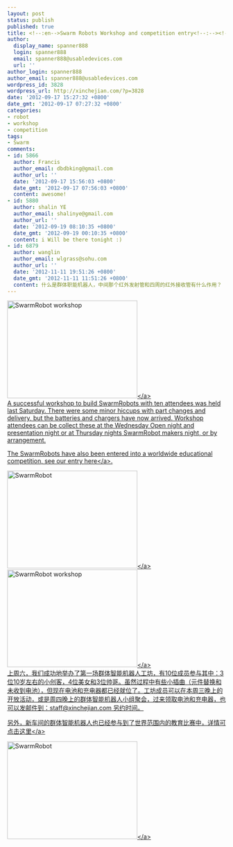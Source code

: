 ```yaml
---
layout: post
status: publish
published: true
title: <!--:en-->Swarm Robots Workshop and competition entry<!--:--><!--:zh-->群体智能机器人工作坊花絮<!--:-->
author:
  display_name: spanner888
  login: spanner888
  email: spanner888@usabledevices.com
  url: ''
author_login: spanner888
author_email: spanner888@usabledevices.com
wordpress_id: 3828
wordpress_url: http://xinchejian.com/?p=3828
date: '2012-09-17 15:27:32 +0800'
date_gmt: '2012-09-17 07:27:32 +0800'
categories:
- robot
- workshop
- competition
tags:
- Swarm
comments:
- id: 5866
  author: Francis
  author_email: dbdbking@gmail.com
  author_url: ''
  date: '2012-09-17 15:56:03 +0800'
  date_gmt: '2012-09-17 07:56:03 +0800'
  content: awesome!
- id: 5880
  author: shalin YE
  author_email: shalinye@gmail.com
  author_url: ''
  date: '2012-09-19 08:10:35 +0800'
  date_gmt: '2012-09-19 00:10:35 +0800'
  content: i Will be there tonight :)
- id: 6879
  author: wanglin
  author_email: wlgrass@sohu.com
  author_url: ''
  date: '2012-11-11 19:51:26 +0800'
  date_gmt: '2012-11-11 11:51:26 +0800'
  content: 什么是群体职能机器人，中间那个红外发射管和四周的红外接收管有什么作用？
---
```

<p><!--:en--><a href="http:&#47;&#47;xinchejian.com&#47;2012&#47;09&#47;17&#47;swarm-robots-workshop-and-competition-entry&#47;swarmrobot_workshop&#47;" rel="attachment wp-att-3830"><img class="alignnone size-medium wp-image-3830" title="SwarmRobot workshop" src="http:&#47;&#47;xinchejian.com&#47;wp-content&#47;uploads&#47;2012&#47;09&#47;SwarmRobot_workshop-300x225.jpg" alt="SwarmRobot workshop" width="300" height="225" &#47;><&#47;a><br />
A successful workshop to build SwarmRobots with ten attendees was held last Saturday. There were some minor hiccups with part changes and delivery, but the batteries and chargers have now arrived. Workshop attendees can be collect these at the Wednesday Open night and presentation night or at Thursday nights SwarmRobot makers night, or by arrangement.</p>
<p>The SwarmRobots have also been entered into a worldwide educational competition, see our entry <a title="AFRON Competition submission" href="http:&#47;&#47;wiki.xinchejian.com&#47;wiki&#47;Xinchejian_Shanghai_Hackerspace_AFRON_$10_Competition_submission">here<&#47;a>.</p>
<p><a href="http:&#47;&#47;xinchejian.com&#47;2012&#47;09&#47;17&#47;swarm-robots-workshop-and-competition-entry&#47;swarmrobot&#47;" rel="attachment wp-att-3829"><img class="alignnone size-medium wp-image-3829" title="SwarmRobot" src="http:&#47;&#47;xinchejian.com&#47;wp-content&#47;uploads&#47;2012&#47;09&#47;SwarmRobot-300x225.jpg" alt="SwarmRobot" width="300" height="225" &#47;><&#47;a><!--:--><!--:zh--><a href="http:&#47;&#47;xinchejian.com&#47;2012&#47;09&#47;17&#47;swarm-robots-workshop-and-competition-entry&#47;swarmrobot_workshop&#47;" rel="attachment wp-att-3830"><img class="alignnone size-medium wp-image-3830" title="SwarmRobot workshop" src="http:&#47;&#47;xinchejian.com&#47;wp-content&#47;uploads&#47;2012&#47;09&#47;SwarmRobot_workshop-300x225.jpg" alt="SwarmRobot workshop" width="300" height="225" &#47;><&#47;a><br />
上周六，我们成功地举办了第一场群体智能机器人工坊，有10位成员参与其中：3位10岁左右的小创客，4位美女和3位帅哥。虽然过程中有些小插曲（元件替换和未收到电池），但现在电池和充电器都已经就位了。工坊成员可以在本周三晚上的开放活动，或是周四晚上的群体智能机器人小组聚会，过来领取电池和充电器，也可以发邮件到：staff@xinchejian.com 另约时间。</p>
<p>另外，新车间的群体智能机器人也已经参与到了世界范围内的教育比赛中，详情可点击<a href="http:&#47;&#47;wiki.xinchejian.com&#47;wiki&#47;Xinchejian_Shanghai_Hackerspace_AFRON_$10_Competition_submission" target="_blank">这里<&#47;a></p>
<p><a href="http:&#47;&#47;xinchejian.com&#47;2012&#47;09&#47;17&#47;swarm-robots-workshop-and-competition-entry&#47;swarmrobot&#47;" rel="attachment wp-att-3829"><img class="alignnone size-medium wp-image-3829" title="SwarmRobot" src="http:&#47;&#47;xinchejian.com&#47;wp-content&#47;uploads&#47;2012&#47;09&#47;SwarmRobot-300x225.jpg" alt="SwarmRobot" width="300" height="225" &#47;><&#47;a><!--:--></p>
